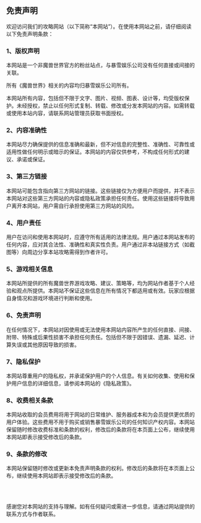 ## 免责声明

欢迎访问我们的攻略网站（以下简称“本网站”）。在使用本网站之前，请仔细阅读以下免责声明条款：

### 1、版权声明

本网站是一个非魔兽世界官方的粉丝站点，与暴雪娱乐公司没有任何直接或间接的关联。

所有《魔兽世界》相关的内容均归暴雪娱乐公司所有。

本网站所有内容，包括但不限于文字、图片、视频、图表、设计等，均受版权保护。未经授权，禁止以任何形式复制、转载、修改或分发本网站的内容。如需转载或使用本站内容，请联系网站管理员获取书面授权。

### 2、内容准确性

本网站尽力确保提供的信息准确和最新，但不对信息的完整性、准确性、可靠性或适用性做任何明示或暗示的保证。本网站的内容仅供参考，不构成任何形式的建议、承诺或保证。

### 3、第三方链接

本网站可能包含指向第三方网站的链接。这些链接仅为方便用户而提供，并不表示本网站对这些第三方网站的内容或隐私政策承担任何责任。使用这些链接将导致用户离开本网站，用户需自行承担使用第三方网站的风险。

### 4、用户责任

用户在访问和使用本网站时，应遵守所有适用的法律法规。用户通过本网站发布的任何内容，应对其合法性、准确性和真实性负责。用户通过非本站链接方式（如截图等）向周边分享本站攻略需得到作者许可。

### 5、游戏相关信息

本网站所提供的所有魔兽世界游戏攻略、建议、策略等，均为网站作者基于个人经验和观点所提供。本网站不保证这些信息在所有情况下都适用或有效。玩家应根据自身情况和游戏环境进行判断和使用。

### 6、免责声明

在任何情况下，本网站对因使用或无法使用本网站内容所产生的任何直接、间接、附带、特殊或后果性损害不承担任何责任。包括但不限于因错误、遗漏、延迟、计算失误或其他原因导致的损害。

### 7、隐私保护

本网站尊重用户的隐私权，并承诺保护用户的个人信息。有关如何收集、使用和保护用户信息的详细信息，请参阅本网站的《隐私政策》。

### 8、收费相关条款
本网站收取的会员费用将用于网站的日常维护、服务器成本和为会员提供更优质的用户体验。这些费用不用于购买或销售暴雪娱乐公司的任何知识产权内容。本网站保留随时修改收费标准和条款的权利，修改后的条款将在本页面上公布，继续使用本网站即表示接受修改后的条款。

### 9、条款的修改

本网站保留随时修改或更新本免责声明条款的权利。修改后的条款将在本页面上公布，继续使用本网站即表示接受修改后的条款。

<br>

<br>

感谢您对本网站的支持与理解。如有任何疑问或需进一步信息，请通过网站提供的联系方式与作者联系。